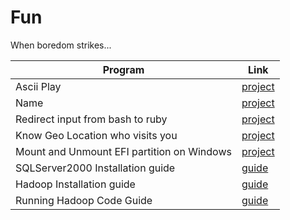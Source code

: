 # Fun

When boredom strikes...


Program | Link
-- | --
Ascii Play | [project](https://github.com/bhupendpatil/Fun/tree/master/ASCII%20Play)
Name | [project](https://github.com/bhupendpatil/Fun/tree/master/Name)
Redirect input from bash to ruby | [project](https://github.com/bhupendpatil/Fun/tree/master/Redirect%20input%20from%20bash%20to%20ruby)
Know Geo Location who visits you | [project](https://github.com/bhupendpatil/Fun/tree/master/GeoLoaction)
Mount and Unmount EFI partition on Windows | [project](https://github.com/bhupendpatil/Fun/tree/master/MountUmountEFI)
SQLServer2000 Installation guide | [guide](https://github.com/bhupendpatil/Fun/tree/master/SQLServer2000Installation)
Hadoop Installation guide | [guide](https://github.com/bhupendpatil/Fun/tree/master/HadoopInstallation)
Running Hadoop Code Guide | [guide](https://github.com/bhupendpatil/Fun/edit/master/RunHadoopCode/README.md)
